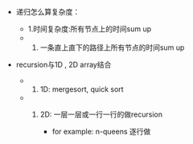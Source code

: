 - 递归怎么算复杂度：
    - 1.时间复杂度:所有节点上的时间sum up
    - 1. 一条直上直下的路径上所有节点的时间sum up

- recursion与1D , 2D array结合

  - 1. 1D: mergesort, quick sort

  - 1. 2D: 一层一层或一行一行的做recursion

        - for example: n-queens 逐行做

